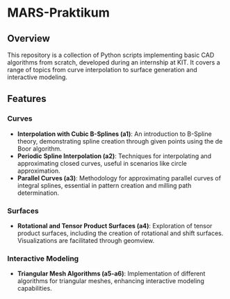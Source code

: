 # MARS-Praktikum

## Overview
This repository is a collection of Python scripts implementing basic CAD algorithms from scratch, developed during an internship at KIT. It covers a range of topics from curve interpolation to surface generation and interactive modeling.

## Features

### Curves
- **Interpolation with Cubic B-Splines (a1)**: An introduction to B-Spline theory, demonstrating spline creation through given points using the de Boor algorithm.
- **Periodic Spline Interpolation (a2)**: Techniques for interpolating and approximating closed curves, useful in scenarios like circle approximation.
- **Parallel Curves (a3)**: Methodology for approximating parallel curves of integral splines, essential in pattern creation and milling path determination.

### Surfaces
- **Rotational and Tensor Product Surfaces (a4)**: Exploration of tensor product surfaces, including the creation of rotational and shift surfaces. Visualizations are facilitated through geomview.

### Interactive Modeling
- **Triangular Mesh Algorithms (a5-a6)**: Implementation of different algorithms for triangular meshes, enhancing interactive modeling capabilities.
